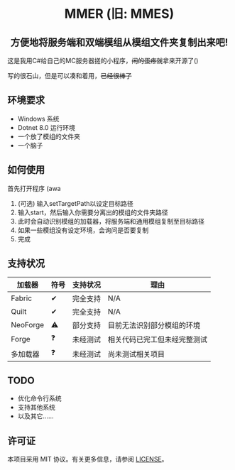 <div align="center">
<h1>MMER (旧: MMES)</h1>
<h2>方便地将服务端和双端模组从模组文件夹复制出来吧!</h2>
</div>

这是我用C#给自己的MC服务器搓的小程序，~~闲的蛋疼就~~拿来开源了()

写的很石山，但是可以凑和着用，~~已经很棒了~~

## 环境要求
- Windows 系统
- Dotnet 8.0 运行环境
- 一个放了模组的文件夹
- 一个脑子

## 如何使用
首先打开程序 (awa
1. (可选) 输入setTargetPath以设定目标路径
2. 输入start，然后输入你需要分离出的模组的文件夹路径
3. 此时会自动识别模组的加载器，将服务端和通用模组复制至目标路径
4. 如果一些模组没有设定环境，会询问是否要复制
5. 完成

## 支持状况
| 加载器 | 符号 | 支持状况 | 理由 |
| ------ | --- | ------- | ---- |
| Fabric | ✔ | 完全支持 | N/A |
| Quilt  | ✔ | 完全支持 | N/A |
| NeoForge | ⚠ | 部分支持 | 目前无法识别部分模组的环境 |
| Forge | ❓ | 未经测试 | 相关代码已完工但未经完整测试 |
| 多加载器 | ❓ | 未经测试 | 尚未测试相关项目 |

## TODO
- 优化命令行系统
- 支持其他系统
- 以及其它......

## 许可证
本项目采用 MIT 协议。有关更多信息，请参阅 [LICENSE]([LICENSE](https://github.com/JustQiyi/MMES/blob/master/LICENSE.txt))。

